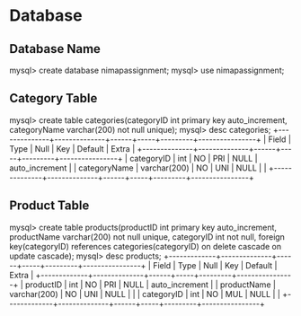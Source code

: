 # Database
## Database Name
mysql> create database nimapassignment;
mysql> use nimapassignment;

## Category Table
mysql> create table categories(categoryID int primary key auto_increment, categoryName varchar(200) not null unique);
mysql> desc categories;
+--------------+--------------+------+-----+---------+----------------+
| Field        | Type         | Null | Key | Default | Extra          |
+--------------+--------------+------+-----+---------+----------------+
| categoryID   | int          | NO   | PRI | NULL    | auto_increment |
| categoryName | varchar(200) | NO   | UNI | NULL    |                |
+--------------+--------------+------+-----+---------+----------------+

## Product Table
mysql> create table products(productID int primary key auto_increment, productName varchar(200) not null unique, categoryID int not null, foreign key(categoryID) references categories(categoryID) on delete cascade on update cascade);
mysql> desc products;
+-------------+--------------+------+-----+---------+----------------+
| Field       | Type         | Null | Key | Default | Extra          |
+-------------+--------------+------+-----+---------+----------------+
| productID   | int          | NO   | PRI | NULL    | auto_increment |
| productName | varchar(200) | NO   | UNI | NULL    |                |
| categoryID  | int          | NO   | MUL | NULL    |                |
+-------------+--------------+------+-----+---------+----------------+



